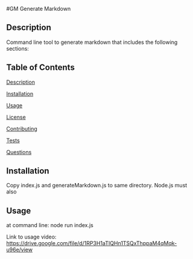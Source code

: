 #GM Generate Markdown
  ## Description
  Command line tool to generate markdown that includes the following sections:

  ## Table of Contents
  [Description](https://github.com/geo-a-mac/GM-readme-gen/blob/main/README.md#Description)

  [Installation](https://github.com/geo-a-mac/GM-readme-gen/blob/main/README.md#Installation)

  [Usage](https://github.com/geo-a-mac/GM-readme-gen/blob/main/README.md#Usage)

  [License](https://github.com/geo-a-mac/GM-readme-gen/blob/main/README.md#License)

  [Contributing](https://github.com/geo-a-mac/GM-readme-gen/blob/main/README.md#Contributing)

  [Tests](https://github.com/geo-a-mac/GM-readme-gen/blob/main/README.md#Tests)

  [Questions](https://github.com/geo-a-mac/GM-readme-gen/blob/main/README.md#Questions)

  ## Installation
  Copy index.js and generateMarkdown.js to same directory.
  Node.js must also 

  ## Usage
  at command line: node run index.js
   
  Link to usage video: https://drive.google.com/file/d/1RP3H1aTIQHn1TSQxThppaM4qMqk-u96e/view
  
  
  
